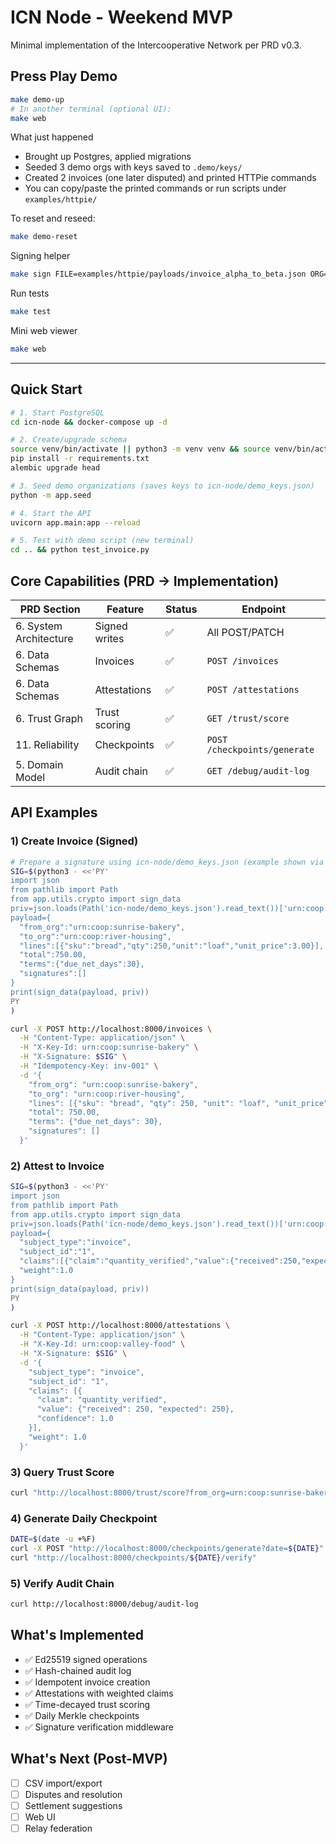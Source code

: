 # ICN Node - Weekend MVP

Minimal implementation of the Intercooperative Network per PRD v0.3.

## Press Play Demo

```bash
make demo-up
# In another terminal (optional UI):
make web
```

What just happened
- Brought up Postgres, applied migrations
- Seeded 3 demo orgs with keys saved to `.demo/keys/`
- Created 2 invoices (one later disputed) and printed HTTPie commands
- You can copy/paste the printed commands or run scripts under `examples/httpie/`

To reset and reseed:

```bash
make demo-reset
```

Signing helper

```bash
make sign FILE=examples/httpie/payloads/invoice_alpha_to_beta.json ORG=urn:coop:alpha-bakery
```

Run tests

```bash
make test
```

Mini web viewer

```bash
make web
```

---

## Quick Start

```bash
# 1. Start PostgreSQL
cd icn-node && docker-compose up -d

# 2. Create/upgrade schema
source venv/bin/activate || python3 -m venv venv && source venv/bin/activate
pip install -r requirements.txt
alembic upgrade head

# 3. Seed demo organizations (saves keys to icn-node/demo_keys.json)
python -m app.seed

# 4. Start the API
uvicorn app.main:app --reload

# 5. Test with demo script (new terminal)
cd .. && python test_invoice.py
```

## Core Capabilities (PRD → Implementation)

| PRD Section | Feature | Status | Endpoint |
|------------|---------|--------|----------|
| 6. System Architecture | Signed writes | ✅ | All POST/PATCH |
| 6. Data Schemas | Invoices | ✅ | `POST /invoices` |
| 6. Data Schemas | Attestations | ✅ | `POST /attestations` |
| 6. Trust Graph | Trust scoring | ✅ | `GET /trust/score` |
| 11. Reliability | Checkpoints | ✅ | `POST /checkpoints/generate` |
| 5. Domain Model | Audit chain | ✅ | `GET /debug/audit-log` |

## API Examples

### 1) Create Invoice (Signed)

```bash
# Prepare a signature using icn-node/demo_keys.json (example shown via Python) and export to $SIG
SIG=$(python3 - <<'PY'
import json
from pathlib import Path
from app.utils.crypto import sign_data
priv=json.loads(Path('icn-node/demo_keys.json').read_text())['urn:coop:sunrise-bakery']['private_key']
payload={
  "from_org":"urn:coop:sunrise-bakery",
  "to_org":"urn:coop:river-housing",
  "lines":[{"sku":"bread","qty":250,"unit":"loaf","unit_price":3.00}],
  "total":750.00,
  "terms":{"due_net_days":30},
  "signatures":[]
}
print(sign_data(payload, priv))
PY
)

curl -X POST http://localhost:8000/invoices \
  -H "Content-Type: application/json" \
  -H "X-Key-Id: urn:coop:sunrise-bakery" \
  -H "X-Signature: $SIG" \
  -H "Idempotency-Key: inv-001" \
  -d '{
    "from_org": "urn:coop:sunrise-bakery",
    "to_org": "urn:coop:river-housing",
    "lines": [{"sku": "bread", "qty": 250, "unit": "loaf", "unit_price": 3.00}],
    "total": 750.00,
    "terms": {"due_net_days": 30},
    "signatures": []
  }'
```

### 2) Attest to Invoice

```bash
SIG=$(python3 - <<'PY'
import json
from pathlib import Path
from app.utils.crypto import sign_data
priv=json.loads(Path('icn-node/demo_keys.json').read_text())['urn:coop:valley-food']['private_key']
payload={
  "subject_type":"invoice",
  "subject_id":"1",
  "claims":[{"claim":"quantity_verified","value":{"received":250,"expected":250},"confidence":1.0}],
  "weight":1.0
}
print(sign_data(payload, priv))
PY
)

curl -X POST http://localhost:8000/attestations \
  -H "Content-Type: application/json" \
  -H "X-Key-Id: urn:coop:valley-food" \
  -H "X-Signature: $SIG" \
  -d '{
    "subject_type": "invoice",
    "subject_id": "1",
    "claims": [{
      "claim": "quantity_verified",
      "value": {"received": 250, "expected": 250},
      "confidence": 1.0
    }],
    "weight": 1.0
  }'
```

### 3) Query Trust Score

```bash
curl "http://localhost:8000/trust/score?from_org=urn:coop:sunrise-bakery&to_org=urn:coop:river-housing&include_factors=true"
```

### 4) Generate Daily Checkpoint

```bash
DATE=$(date -u +%F)
curl -X POST "http://localhost:8000/checkpoints/generate?date=${DATE}" -H 'Content-Type: application/json' -d '{}'
curl "http://localhost:8000/checkpoints/${DATE}/verify"
```

### 5) Verify Audit Chain

```bash
curl http://localhost:8000/debug/audit-log
```

## What's Implemented

- ✅ Ed25519 signed operations
- ✅ Hash-chained audit log
- ✅ Idempotent invoice creation
- ✅ Attestations with weighted claims
- ✅ Time-decayed trust scoring
- ✅ Daily Merkle checkpoints
- ✅ Signature verification middleware

## What's Next (Post-MVP)

- [ ] CSV import/export
- [ ] Disputes and resolution
- [ ] Settlement suggestions
- [ ] Web UI
- [ ] Relay federation